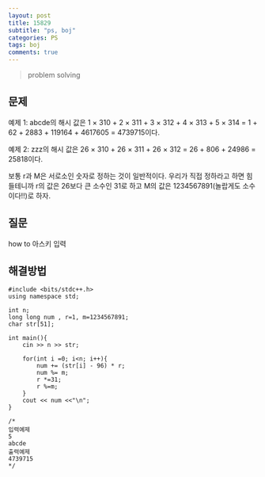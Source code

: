 ```yaml
---
layout: post
title: 15829
subtitle: "ps, boj"
categories: PS
tags: boj
comments: true
---
```

> problem solving

## 문제
 예제 1: abcde의 해시 값은 1 × 310 + 2 × 311 + 3 × 312 + 4 × 313 + 5 × 314 = 1 + 62 + 2883 + 119164 + 4617605 = 4739715이다.

 예제 2: zzz의 해시 값은 26 × 310 + 26 × 311 + 26 × 312 = 26 + 806 + 24986 = 25818이다.

 보통 r과 M은 서로소인 숫자로 정하는 것이 일반적이다. 우리가 직접 정하라고 하면 힘들테니까 r의 값은 26보다 큰 소수인 31로 하고 M의 값은 1234567891(놀랍게도 소수이다!!)로 하자.
 
## 질문
  how to 아스키 입력
  
## 해결방법

~~~
#include <bits/stdc++.h>
using namespace std;

int n;
long long num , r=1, m=1234567891;
char str[51];

int main(){
	cin >> n >> str;

	for(int i =0; i<n; i++){
		num += (str[i] - 96) * r;
		num %= m;
		r *=31;
		r %=m;		
	}
	cout << num <<"\n";
}

/*
입력예제
5
abcde
출력예제
4739715
*/

~~~


